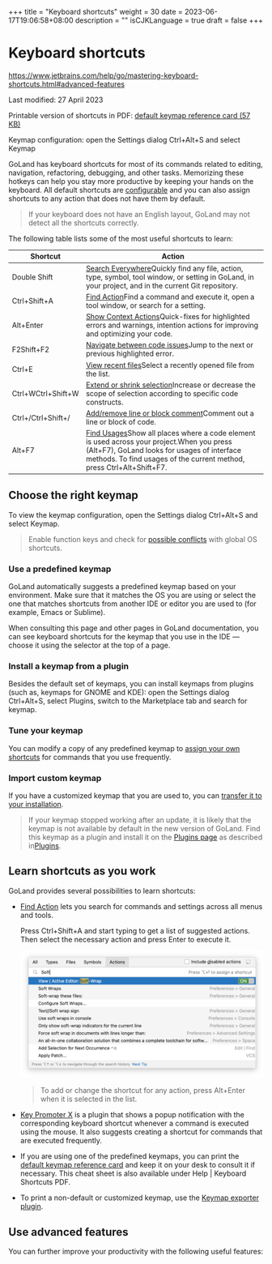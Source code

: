 +++
title = "Keyboard shortcuts"
weight = 30
date = 2023-06-17T19:06:58+08:00
description = ""
isCJKLanguage = true
draft = false
+++
# Keyboard shortcuts﻿

https://www.jetbrains.com/help/go/mastering-keyboard-shortcuts.html#advanced-features

Last modified: 27 April 2023

Printable version of shortcuts in PDF: [default keymap reference card (57 KB)](https://resources.jetbrains.com/storage/products/goland/docs/GoLand_ReferenceCard.pdf)

Keymap configuration: open the Settings dialog Ctrl+Alt+S and select Keymap

GoLand has keyboard shortcuts for most of its commands related to editing, navigation, refactoring, debugging, and other tasks. Memorizing these hotkeys can help you stay more productive by keeping your hands on the keyboard. All default shortcuts are [configurable](https://www.jetbrains.com/help/go/configuring-keyboard-and-mouse-shortcuts.html) and you can also assign shortcuts to any action that does not have them by default.

> If your keyboard does not have an English layout, GoLand may not detect all the shortcuts correctly.

The following table lists some of the most useful shortcuts to learn:

| Shortcut           | Action                                                       |
| ------------------ | ------------------------------------------------------------ |
| Double Shift       | [Search Everywhere](https://www.jetbrains.com/help/go/searching-everywhere.html)Quickly find any file, action, type, symbol, tool window, or setting in GoLand, in your project, and in the current Git repository. |
| Ctrl+Shift+A       | [Find Action](https://www.jetbrains.com/help/go/searching-everywhere.html#find_action)Find a command and execute it, open a tool window, or search for a setting. |
| Alt+Enter          | [Show Context Actions](https://www.jetbrains.com/help/go/intention-actions.html)Quick-fixes for highlighted errors and warnings, intention actions for improving and optimizing your code. |
| F2Shift+F2         | [Navigate between code issues](https://www.jetbrains.com/help/go/navigating-through-the-source-code.html#navigate-errors-warnings)Jump to the next or previous highlighted error. |
| Ctrl+E             | [View recent files](https://www.jetbrains.com/help/go/navigating-through-the-source-code.html#recent_files)Select a recently opened file from the list. |
| Ctrl+WCtrl+Shift+W | [Extend or shrink selection](https://www.jetbrains.com/help/go/working-with-source-code.html)Increase or decrease the scope of selection according to specific code constructs. |
| Ctrl+/Ctrl+Shift+/ | [Add/remove line or block comment](https://www.jetbrains.com/help/go/working-with-source-code.html#editor_lines_code_blocks)Comment out a line or block of code. |
| Alt+F7             | [Find Usages](https://www.jetbrains.com/help/go/find-highlight-usages.html#find-usages)Show all places where a code element is used across your project.When you press (Alt+F7), GoLand looks for usages of interface methods. To find usages of the current method, press Ctrl+Alt+Shift+F7. |

## Choose the right keymap﻿

To view the keymap configuration, open the Settings dialog Ctrl+Alt+S and select Keymap.

> Enable function keys and check for [possible conflicts](https://www.jetbrains.com/help/go/configuring-keyboard-and-mouse-shortcuts.html#conflicts) with global OS shortcuts.

### Use a predefined keymap﻿

GoLand automatically suggests a predefined keymap based on your environment. Make sure that it matches the OS you are using or select the one that matches shortcuts from another IDE or editor you are used to (for example, Emacs or Sublime).

When consulting this page and other pages in GoLand documentation, you can see keyboard shortcuts for the keymap that you use in the IDE — choose it using the selector at the top of a page.

### Install a keymap from a plugin﻿

Besides the default set of keymaps, you can install keymaps from plugins (such as, keymaps for GNOME and KDE): open the Settings dialog Ctrl+Alt+S, select Plugins, switch to the Marketplace tab and search for keymap.

### Tune your keymap﻿

You can modify a copy of any predefined keymap to [assign your own shortcuts](https://www.jetbrains.com/help/go/configuring-keyboard-and-mouse-shortcuts.html#add-keyboard-shortcut) for commands that you use frequently.

### Import custom keymap﻿

If you have a customized keymap that you are used to, you can [transfer it to your installation](https://www.jetbrains.com/help/go/configuring-keyboard-and-mouse-shortcuts.html#custom_keymap_location).

> If your keymap stopped working after an update, it is likely that the keymap is not available by default in the new version of GoLand. Find this keymap as a plugin and install it on the [Plugins page](https://www.jetbrains.com/help/go/plugins-settings.html) as described in[Plugins](https://www.jetbrains.com/help/go/managing-plugins.html).

## Learn shortcuts as you work﻿

GoLand provides several possibilities to learn shortcuts:

- [Find Action](https://www.jetbrains.com/help/go/searching-everywhere.html) lets you search for commands and settings across all menus and tools.

  Press Ctrl+Shift+A and start typing to get a list of suggested actions. Then select the necessary action and press Enter to execute it.

  ![Find Action](index_img/go_gotoAction.png)

  > To add or change the shortcut for any action, press Alt+Enter when it is selected in the list.

- [Key Promoter X](https://plugins.jetbrains.com/plugin/9792-key-promoter-x) is a plugin that shows a popup notification with the corresponding keyboard shortcut whenever a command is executed using the mouse. It also suggests creating a shortcut for commands that are executed frequently.

- If you are using one of the predefined keymaps, you can print the [default keymap reference card](https://resources.jetbrains.com/storage/products/goland/docs/GoLand_ReferenceCard.pdf) and keep it on your desk to consult it if necessary. This cheat sheet is also available under Help | Keyboard Shortcuts PDF.

- To print a non-default or customized keymap, use the [Keymap exporter plugin](https://plugins.jetbrains.com/plugin/7066-keymap-exporter).

## Use advanced features﻿

You can further improve your productivity with the following useful features:

